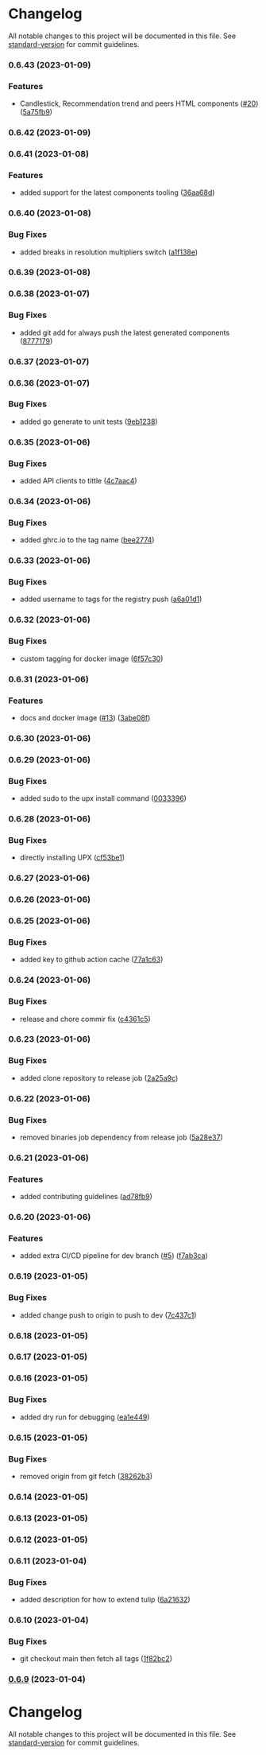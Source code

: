 # Changelog

All notable changes to this project will be documented in this file. See [standard-version](https://github.com/conventional-changelog/standard-version) for commit guidelines.

### 0.6.43 (2023-01-09)


### Features

* Candlestick, Recommendation trend and peers HTML components ([#20](https://github.com/shoriwe/tulip/issues/20)) ([5a75fb9](https://github.com/shoriwe/tulip/commit/5a75fb956676b684c9761be4863206242a88d0a3))

### 0.6.42 (2023-01-09)

### 0.6.41 (2023-01-08)


### Features

* added support for the latest components tooling ([36aa68d](https://github.com/shoriwe/tulip/commit/36aa68df853a4c048987f1cbb6c30e49b83a1dce))

### 0.6.40 (2023-01-08)


### Bug Fixes

* added breaks in resolution multipliers switch ([a1f138e](https://github.com/shoriwe/tulip/commit/a1f138ebd9ec37274aef0a74db7b0b03d0efe35d))

### 0.6.39 (2023-01-08)

### 0.6.38 (2023-01-07)


### Bug Fixes

* added git add for always push the latest generated components ([8777179](https://github.com/shoriwe/tulip/commit/8777179a2d5f08fe30607bf84f30782d8a4178aa))

### 0.6.37 (2023-01-07)

### 0.6.36 (2023-01-07)


### Bug Fixes

* added go generate to unit tests ([9eb1238](https://github.com/shoriwe/tulip/commit/9eb1238eb5eb88ed4af0e8fde79f7b3e55f78f98))

### 0.6.35 (2023-01-06)


### Bug Fixes

* added API clients to tittle ([4c7aac4](https://github.com/shoriwe/tulip/commit/4c7aac49edb2d42ad1515a476a5de298e529faef))

### 0.6.34 (2023-01-06)


### Bug Fixes

* added ghrc.io to the tag name ([bee2774](https://github.com/shoriwe/tulip/commit/bee2774c4865c0f93e1ae296cf61154d6788584b))

### 0.6.33 (2023-01-06)


### Bug Fixes

* added username to tags for the registry push ([a6a01d1](https://github.com/shoriwe/tulip/commit/a6a01d1f1853039dbb118d84793381a220856c08))

### 0.6.32 (2023-01-06)


### Bug Fixes

* custom tagging for docker image ([6f57c30](https://github.com/shoriwe/tulip/commit/6f57c304ebbaa1107ad868048c57decbae0d755d))

### 0.6.31 (2023-01-06)


### Features

* docs and docker image ([#13](https://github.com/shoriwe/tulip/issues/13)) ([3abe08f](https://github.com/shoriwe/tulip/commit/3abe08ffd93e4bea4439a44106b29acb659da915))

### 0.6.30 (2023-01-06)

### 0.6.29 (2023-01-06)


### Bug Fixes

* added sudo to the upx install command ([0033396](https://github.com/shoriwe/tulip/commit/003339618c290e4b8b2f7fd5510428b6e8cc14ef))

### 0.6.28 (2023-01-06)


### Bug Fixes

* directly installing UPX ([cf53be1](https://github.com/shoriwe/tulip/commit/cf53be1d01c27dde714e8ba0a84ae6d1bf3fb8af))

### 0.6.27 (2023-01-06)

### 0.6.26 (2023-01-06)

### 0.6.25 (2023-01-06)


### Bug Fixes

* added key to github action cache ([77a1c63](https://github.com/shoriwe/tulip/commit/77a1c638163387b5bab3f2030ff1b71370e7c915))

### 0.6.24 (2023-01-06)


### Bug Fixes

* release and chore commir fix ([c4361c5](https://github.com/shoriwe/tulip/commit/c4361c5ed478fa2cbdc7354c1af3d3ac5390543f))

### 0.6.23 (2023-01-06)


### Bug Fixes

* added clone repository to release job ([2a25a9c](https://github.com/shoriwe/tulip/commit/2a25a9c46d2b8fc410997bb89e308bb99d766853))

### 0.6.22 (2023-01-06)


### Bug Fixes

* removed binaries job dependency from release job ([5a28e37](https://github.com/shoriwe/tulip/commit/5a28e379d55342d0ad854ddbda693a792c2e53b7))

### 0.6.21 (2023-01-06)


### Features

* added contributing guidelines  ([ad78fb9](https://github.com/shoriwe/tulip/commit/ad78fb98dff9a9df516f4309f82acc0a4729b5bc))

### 0.6.20 (2023-01-06)


### Features

* added extra CI/CD pipeline for dev branch ([#5](https://github.com/shoriwe/tulip/issues/5)) ([f7ab3ca](https://github.com/shoriwe/tulip/commit/f7ab3ca68c59fdb6c072cf5c924f06aba6768c76))

### 0.6.19 (2023-01-05)


### Bug Fixes

* added change push to origin to push to dev ([7c437c1](https://github.com/shoriwe/tulip/commit/7c437c1c1c865cd811424288b70167285d5ba537))

### 0.6.18 (2023-01-05)

### 0.6.17 (2023-01-05)

### 0.6.16 (2023-01-05)


### Bug Fixes

* added dry run for debugging ([ea1e449](https://github.com/shoriwe/tulip/commit/ea1e449e0721f8396d991a086d1883711a852e79))

### 0.6.15 (2023-01-05)


### Bug Fixes

* removed origin from git fetch ([38262b3](https://github.com/shoriwe/tulip/commit/38262b3408bf6a615a9c5e1f4b8bf361aecd5984))

### 0.6.14 (2023-01-05)

### 0.6.13 (2023-01-05)

### 0.6.12 (2023-01-05)

### 0.6.11 (2023-01-04)


### Bug Fixes

* added description for how to extend tulip ([6a21632](https://github.com/shoriwe/tulip/commit/6a216328cce6439d045ee7f20171c48353e81e47))

### 0.6.10 (2023-01-04)


### Bug Fixes

* git checkout main then fetch all tags ([1f82bc2](https://github.com/shoriwe/tulip/commit/1f82bc2f7efe149255933b0fb211f2122c2ed9e4))

### [0.6.9](https://github.com/shoriwe/tulip/compare/v0.6.8...v0.6.9) (2023-01-04)

# Changelog

All notable changes to this project will be documented in this file. See [standard-version](https://github.com/conventional-changelog/standard-version) for commit guidelines.

